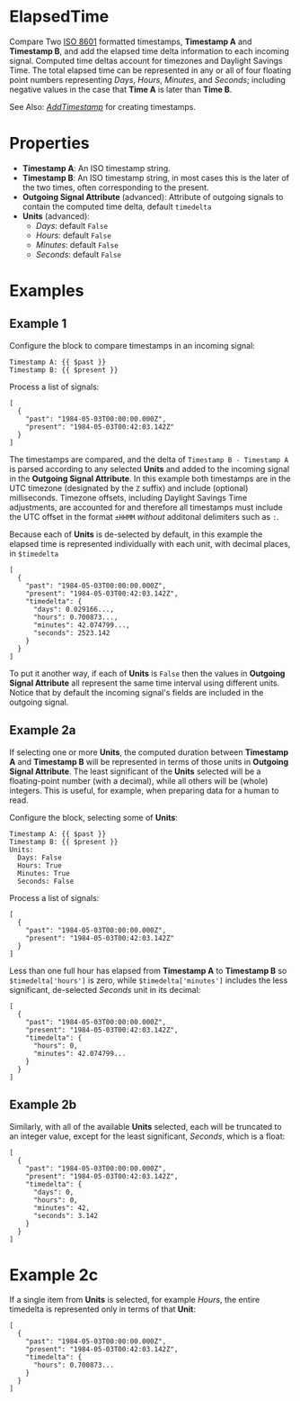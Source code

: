 ElapsedTime
===
Compare Two [ISO 8601](https://en.wikipedia.org/wiki/ISO_8601) formatted timestamps, **Timestamp A** and **Timestamp B**, and add the elapsed time delta information to each incoming signal. Computed time deltas account for timezones and Daylight Savings Time. The total elapsed time can be represented in any or all of four floating point numbers representing *Days*, *Hours*, *Minutes*, and *Seconds*; including negative values in the case that **Time A** is later than **Time B**.

See Also: [*AddTimestamp*](https://blocks.n.io/AddTimestamp) for creating timestamps.

Properties
===
- **Timestamp A**: An ISO timestamp string.
- **Timestamp B**: An ISO timestamp string, in most cases this is the later of the two times, often corresponding to the present.
- **Outgoing Signal Attribute** (advanced): Attribute of outgoing signals to contain the computed time delta, default `timedelta`
- **Units** (advanced):
  - *Days*: default `False`
  - *Hours*: default `False`
  - *Minutes*: default `False`
  - *Seconds*: default `False`

Examples
===

Example 1
---
Configure the block to compare timestamps in an incoming signal:

```
Timestamp A: {{ $past }}
Timestamp B: {{ $present }}
```

Process a list of signals:

```
[
  {
    "past": "1984-05-03T00:00:00.000Z",
    "present": "1984-05-03T00:42:03.142Z"
  }
]
```

The timestamps are compared, and the delta of `Timestamp B - Timestamp A` is parsed according to any selected **Units** and added to the incoming signal in the **Outgoing Signal Attribute**. In this example both timestamps are in the UTC timezone (designated by the `Z` suffix) and include (optional) milliseconds. Timezone offsets, including Daylight Savings Time adjustments, are accounted for and therefore all timestamps must include the UTC offset in the format `±HHMM` *without* additonal delimiters such as `:`.

Because each of **Units** is de-selected by default, in this example the elapsed time is represented individually with each unit, with decimal places, in `$timedelta`

```
[
  {
    "past": "1984-05-03T00:00:00.000Z",
    "present": "1984-05-03T00:42:03.142Z",
    "timedelta": {
      "days": 0.029166...,
      "hours": 0.700873...,
      "minutes": 42.074799...,
      "seconds": 2523.142
    }
  }
]
```

To put it another way, if each of **Units** is `False` then the values in **Outgoing Signal Attribute** all represent the same time interval using different units. Notice that by default the incoming signal's fields are included in the outgoing signal.

Example 2a
---

If selecting one or more **Units**, the computed duration between **Timestamp A** and **Timestamp B** will be represented in terms of those units in **Outgoing Signal Attribute**. The least significant of the **Units** selected will be a floating-point number (with a decimal), while all others will be (whole) integers. This is useful, for example, when preparing data for a human to read.

Configure the block, selecting some of **Units**:

```
Timestamp A: {{ $past }}
Timestamp B: {{ $present }}
Units:
  Days: False
  Hours: True
  Minutes: True
  Seconds: False
```

Process a list of signals:

```
[
  {
    "past": "1984-05-03T00:00:00.000Z",
    "present": "1984-05-03T00:42:03.142Z"
  }
]
```

Less than one full hour has elapsed from **Timestamp A** to **Timestamp B** so `$timedelta['hours']` is zero, while `$timedelta['minutes']` includes the less significant, de-selected *Seconds* unit in its decimal:

```
[
  {
    "past": "1984-05-03T00:00:00.000Z",
    "present": "1984-05-03T00:42:03.142Z",
    "timedelta": {
      "hours": 0,
      "minutes": 42.074799...
    }
  }
]
```

Example 2b
---

Similarly, with all of the available **Units** selected, each will be truncated to an integer value, except for the least significant, *Seconds*, which is a float:

```
[
  {
    "past": "1984-05-03T00:00:00.000Z",
    "present": "1984-05-03T00:42:03.142Z",
    "timedelta": {
      "days": 0,
      "hours": 0,
      "minutes": 42,
      "seconds": 3.142
    }
  }
]
```

Example 2c
===

If a single item from **Units** is selected, for example *Hours*, the entire timedelta is represented only in terms of that **Unit**:

```
[
  {
    "past": "1984-05-03T00:00:00.000Z",
    "present": "1984-05-03T00:42:03.142Z",
    "timedelta": {
      "hours": 0.700873...
    }
  }
]
```
